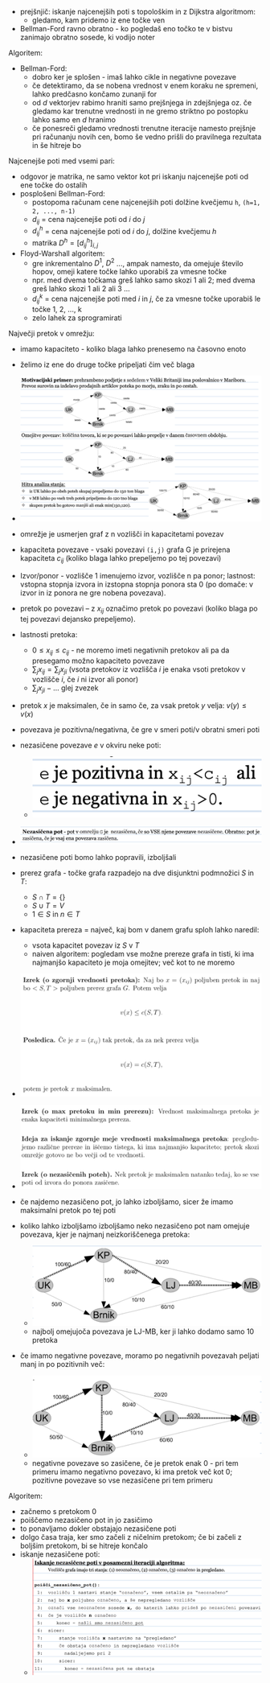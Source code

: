 - prejšnjič: iskanje najcenejših poti s topološkim in z Dijkstra algoritmom:
	- gledamo, kam pridemo iz ene točke ven
- Bellman-Ford ravno obratno - ko pogledaš eno točko te v bistvu zanimajo obratno sosede, ki vodijo noter

Algoritem:
- Bellman-Ford:
	- dobro ker je splošen - imaš lahko cikle in negativne povezave
	- če detektiramo, da se nobena vrednost v enem koraku ne spremeni, lahko predčasno končamo zunanji for
	- od $d$ vektorjev rabimo hraniti samo prejšnjega in zdejšnjega oz. če gledamo kar trenutne vrednosti in ne gremo striktno po postopku lahko samo en $d$ hranimo
	- če ponesreči gledamo vrednosti trenutne iteracije namesto prejšnje pri računanju novih cen, bomo še vedno prišli do pravilnega rezultata in še hitreje bo

Najcenejše poti med vsemi pari:
- odgovor je matrika, ne samo vektor kot pri iskanju najcenejše poti od ene točke do ostalih
- posplošeni Bellman-Ford:
	- postopoma računam cene najcenejših poti dolžine kvečjemu `h`, `(h=1, 2, ..., n-1)`
	- $d_{ij}$ = cena najcenejše poti od $i$ do $j$
	- $d_{ij}^h$ = cena najcenejše poti od $i$ do $j$, dolžine kvečjemu $h$
	- matrika $D^h = [d_{ij}^h]_{i,j}$
- Floyd-Warshall algoritem:
	- gre inkrementalno $D^1$, $D^2$ ..., ampak namesto, da omejuje število hopov, omeji katere točke lahko uporabiš za vmesne točke
	- npr. med dvema točkama greš lahko samo skozi 1 ali 2; med dvema greš lahko skozi 1 ali 2 ali 3 ...
	- $d_{ij}^k$ = cena najcenejše poti med $i$ in $j$, če za vmesne točke uporabiš le točke 1, 2, ..., k
	- zelo lahek za sprogramirati

Največji pretok v omrežju:
- imamo kapaciteto - koliko blaga lahko prenesemo na časovno enoto
- želimo iz ene do druge točke pripeljati čim več blaga
- ![600](../../Images3/Pasted%20image%2020250603100758.png)
- omrežje je usmerjen graf z n vozlišči in kapacitetami povezav
- kapaciteta povezave - vsaki povezavi `(i,j)` grafa G je prirejena kapaciteta $c_{ij}$ (koliko blaga lahko prepeljemo po tej povezavi)
- Izvor/ponor - vozlišče 1 imenujemo izvor, vozlišče n pa ponor; lastnost: vstopna stopnja izvora in izstopna stopnja ponora sta 0 (po domače: v izvor in iz ponora ne gre nobena povezava).
- pretok po povezavi – z $x_{ij}$ označimo pretok po povezavi (koliko blaga po tej povezavi dejansko prepeljemo).

- lastnosti pretoka:
	- $0 \leq x_{ij} \leq c_{ij}$ - ne moremo imeti negativnih pretokov ali pa da presegamo možno kapaciteto povezave
	- $\sum_{j}{x_{ij}} = \sum_{j}{x_{ji}}$ (vsota pretokov iz vozlišča $i$ je enaka vsoti pretokov v vozlišče $i$, če $i$ ni izvor ali ponor)
	- $\sum_j{x_{ji}} - ...$ glej zvezek
- pretok $x$ je maksimalen, če in samo če, za vsak pretok $y$ velja: $v(y) \leq v(x)$
- povezava je pozitivna/negativna, če gre v smeri poti/v obratni smeri poti
- nezasičene povezave $e$ v okviru neke poti:
	- ![250](../../Images3/Pasted%20image%2020250603102202.png)
- ![600](../../Images3/Pasted%20image%2020250603102457.png)
- nezasičene poti bomo lahko popravili, izboljšali
- prerez grafa - točke grafa razpadejo na dve disjunktni podmnožici $S$ in $T$:
	- $S \cap T = \{\}$
	- $S \cup T = V$
	- $1 \in S$ in $n \in T$
- kapaciteta prereza = največ, kaj bom v danem grafu sploh lahko naredil:
	- vsota kapacitet povezav iz $S$ v $T$
	- naiven algoritem: pogledam vse možne prereze grafa in tisti, ki ima najmanjšo kapaciteto je moja omejitev; več kot to ne moremo

- ![550](../../Images3/Pasted%20image%2020250603103314.png)
- ![600](../../Images3/Pasted%20image%2020250603103518.png)
- če najdemo nezasičeno pot, jo lahko izboljšamo, sicer že imamo maksimalni pretok po tej poti
- koliko lahko izboljšamo izboljšamo neko nezasičeno pot nam omejuje povezava, kjer je najmanj neizkoriščenega pretoka:
	- ![500](../../Images3/Pasted%20image%2020250603103700.png)
	- najbolj omejujoča povezava je LJ-MB, ker ji lahko dodamo samo 10 pretoka
- če imamo negativne povezave, moramo po negativnih povezavah peljati manj in po pozitivnih več:
	- ![500](../../Images3/Pasted%20image%2020250603104116.png)
	- negativne povezave so zasičene, če je pretok enak 0 - pri tem primeru imamo negativno povezavo, ki ima pretok več kot 0; pozitivne povezave so vse nezasičene pri tem primeru

Algoritem:
- začnemo s pretokom 0
- poiščemo nezasičeno pot in jo zasičimo
- to ponavljamo dokler obstajajo nezasičene poti
- dolgo časa traja, ker smo začeli z ničelnim pretokom; če bi začeli z boljšim pretokom, bi se hitreje končalo
- iskanje nezasičene poti:
	- ![600](../../Images3/Pasted%20image%2020250609144743.png)